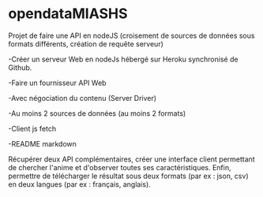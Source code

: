 # opendataMIASHS
Projet de faire une API en nodeJS (croisement de sources de données sous formats différents, création de requête serveur) 

-Créer un serveur Web en nodeJs hébergé sur Heroku synchronisé de Github.

-Faire un fournisseur API Web

-Avec négociation du contenu (Server Driver)

-Au moins 2 sources de données (au moins 2 formats)

-Client js fetch

-README markdown

Récupérer deux API complémentaires, créer une interface client permettant de chercher l'anime et d'observer toutes ses caractéristiques. Enfin, permettre de télécharger le résultat sous deux formats (par ex : json, csv) en deux langues (par ex : français, anglais). 
